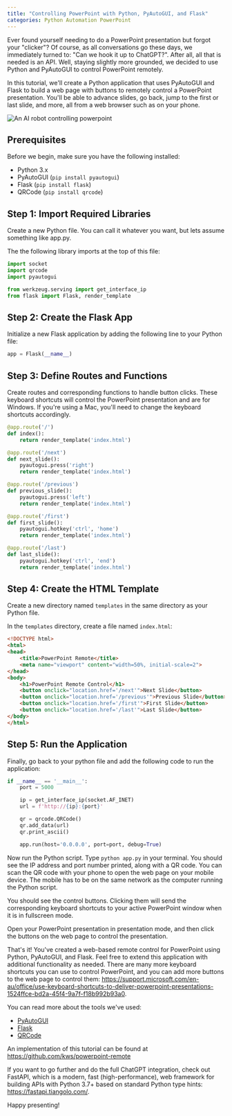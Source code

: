 ```yaml
---
title: "Controlling PowerPoint with Python, PyAutoGUI, and Flask"  
categories: Python Automation PowerPoint
---
```


Ever found yourself needing to do a PowerPoint presentation but forgot your "clicker"? Of course, as all conversations go these days, we immediately turned to: "Can we hook it up to ChatGPT?". After all, all that is needed is an API. Well, staying slightly more grounded, we decided to use Python and PyAutoGUI to control PowerPoint remotely.

In this tutorial, we'll create a Python application that uses PyAutoGUI and Flask to build a web page with buttons to remotely control a PowerPoint presentation. You'll be able to advance slides, go back, jump to the first or last slide, and more, all from a web browser such as on your phone.

 <!--more-->

![An AI robot controlling powerpoint]({{site.url}}/assets/images/blogs/2024-03-07-robot-powerpoint.webp)

## Prerequisites

Before we begin, make sure you have the following installed:

- Python 3.x
- PyAutoGUI (`pip install pyautogui`)
- Flask (`pip install flask`)
- QRCode (`pip install qrcode`)

## Step 1: Import Required Libraries

Create a new Python file. You can call it whatever you want, but lets assume something like app.py.

The the following library imports at the top of this file:

```python
import socket
import qrcode
import pyautogui

from werkzeug.serving import get_interface_ip
from flask import Flask, render_template
```

## Step 2: Create the Flask App

Initialize a new Flask application by adding the following line to your Python file:

```python
app = Flask(__name__)
```

## Step 3: Define Routes and Functions

Create routes and corresponding functions to handle button clicks. These keyboard shortcuts will control the PowerPoint presentation and are for Windows. If you're using a Mac, you'll need to change the keyboard shortcuts accordingly.

```python
@app.route('/')
def index():
    return render_template('index.html')

@app.route('/next')
def next_slide():
    pyautogui.press('right')
    return render_template('index.html')

@app.route('/previous') 
def previous_slide():
    pyautogui.press('left')
    return render_template('index.html')

@app.route('/first')
def first_slide():
    pyautogui.hotkey('ctrl', 'home')
    return render_template('index.html')

@app.route('/last')
def last_slide(): 
    pyautogui.hotkey('ctrl', 'end')
    return render_template('index.html')
```

## Step 4: Create the HTML Template

Create a new directory named `templates` in the same directory as your Python file.

In the `templates` directory, create a file named `index.html`:

```html
<!DOCTYPE html>
<html>
<head>
    <title>PowerPoint Remote</title>
    <meta name="viewport" content="width=50%, initial-scale=2">
</head>
<body>
    <h1>PowerPoint Remote Control</h1>
    <button onclick="location.href='/next'">Next Slide</button>
    <button onclick="location.href='/previous'">Previous Slide</button>
    <button onclick="location.href='/first'">First Slide</button>
    <button onclick="location.href='/last'">Last Slide</button>
</body>
</html>
```

## Step 5: Run the Application

Finally, go back to your python file and add the following code to run the application:

```python
if __name__ == '__main__':
    port = 5000

    ip = get_interface_ip(socket.AF_INET)
    url = f'http://{ip}:{port}'

    qr = qrcode.QRCode()
    qr.add_data(url)
    qr.print_ascii()

    app.run(host='0.0.0.0', port=port, debug=True)
```

Now run the Python script. Type `python app.py` in your terminal. You should see the IP address and port number printed, along with a QR code. You can scan the QR code with your phone to open the web page on your mobile device. The mobile has to be on the same network as the computer running the Python script.

You should see the control buttons. Clicking them will send the corresponding keyboard shortcuts to your active PowerPoint window when it is in fullscreen mode.

Open your PowerPoint presentation in presentation mode, and then click the buttons on the web page to control the presentation.

That's it! You've created a web-based remote control for PowerPoint using Python, PyAutoGUI, and Flask. Feel free to extend this application with additional functionality as needed. There are many more keyboard shortcuts you can use to control PowerPoint, and you can add more buttons to the web page to control them: <https://support.microsoft.com/en-au/office/use-keyboard-shortcuts-to-deliver-powerpoint-presentations-1524ffce-bd2a-45f4-9a7f-f18b992b93a0>.

You can read more about the tools we've used:

- [PyAutoGUI](https://pyautogui.readthedocs.io/en/latest/)
- [Flask](https://flask.palletsprojects.com/en/2.0.x/)
- [QRCode](https://pypi.org/project/qrcode/)

An implementation of this tutorial can be found at <https://github.com/kws/powerpoint-remote>

If you want to go further and do the full ChatGPT integration, check out FastAPI, which is a modern, fast (high-performance), web framework for building APIs with Python 3.7+ based on standard Python type hints: <https://fastapi.tiangolo.com/>.

Happy presenting!
